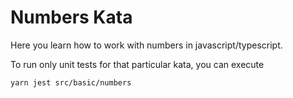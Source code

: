 Numbers Kata
============

Here you learn how to work with numbers in javascript/typescript.

To run only unit tests for that particular kata, you can execute

```bash
yarn jest src/basic/numbers
```
